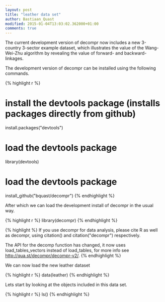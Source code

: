 ```yaml
---
layout: post
title: "leather data set"
author: Bastiaan_Quast
modified: 2015-01-04T13:03:02.362000+01:00
comments: true
---
```


The current development version of decompr now includes a new 3-country  3-sector example dataset, which illustrates the value of the Wang-Wei-Zhu algorithm by revealing the value of forward- and backward-linkages.

The development version of decompr can be installed using the following commands.

{% highlight r %}
# install the devtools package (installs packages directly from github)
install.packages("devtools")

# load the devtools package
library(devtools)

# load the devtools package
install_github("bquast/decompr")
{% endhighlight %}

After which we can load the development install of decompr in the usual way.

{% highlight r %}
library(decompr)
{% endhighlight %}

{% highlight %}
If you use decompr for data analysis,
please cite R as well as decompr,
using citation() and citation("decompr") respectively.

The API for the decomp function has changed,
it now uses load_tables_vectors instead of load_tables,
for more info see http://qua.st/decompr/decompr-v2/.
{% endhighlight %}

We can now load the new leather dataset

{% highlight r %}
data(leather)
{% endhighlight %}

Lets start by looking at the objects included in this data set.

{% highlight r %}
ls()
{% endhighlight %}
